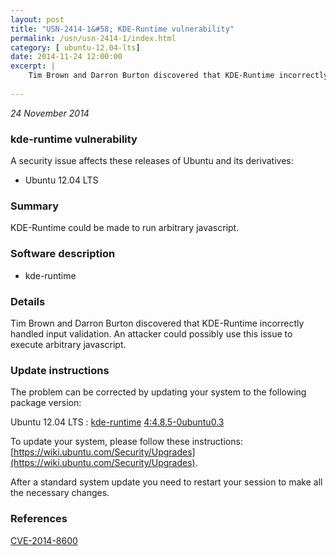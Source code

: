 ```yaml
---
layout: post
title: "USN-2414-1&#58; KDE-Runtime vulnerability"
permalink: /usn/usn-2414-1/index.html
category: [ ubuntu-12.04-lts]
date: 2014-11-24 12:00:00
excerpt: |
    Tim Brown and Darron Burton discovered that KDE-Runtime incorrectly handled input validation. An attacker could possibly use this issue to execute arbitrary javascript. 
    
--- 
```

 
 

*24 November 2014*

### kde-runtime vulnerability

A security issue affects these releases of Ubuntu and its derivatives:

* Ubuntu 12.04 LTS

### Summary

KDE-Runtime could be made to run arbitrary javascript. 

### Software description

* kde-runtime 

### Details

Tim Brown and Darron Burton discovered that KDE-Runtime incorrectly handled input validation. An attacker could possibly use this issue to execute arbitrary javascript. 

### Update instructions

The problem can be corrected by updating your system to the following package version:

Ubuntu 12.04 LTS
 : [kde-runtime](https://launchpad.net/ubuntu/+source/kde-runtime) <span> [4:4.8.5-0ubuntu0.3](https://launchpad.net/ubuntu/+source/kde-runtime/4:4.8.5-0ubuntu0.3) </span> 

To update your system, please follow these instructions: [https://wiki.ubuntu.com/Security/Upgrades](https://wiki.ubuntu.com/Security/Upgrades).

After a standard system update you need to restart your session to make all the necessary changes. 

### References

 
 [CVE-2014-8600](http://people.ubuntu.com/~ubuntu-security/cve/CVE-2014-8600)
 

